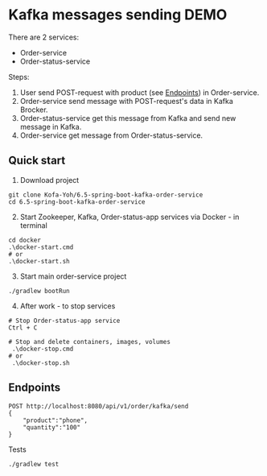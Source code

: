 # Kafka messages sending DEMO
There are 2 services:
- Order-service
- Order-status-service

Steps:
1. User send POST-request with product (see [Endpoints](#endpoints)) in Order-service. 
2. Order-service send message with POST-request's data in Kafka Brocker.
3. Order-status-service get this message from Kafka and send new message in Kafka.
4. Order-service get message from Order-status-service.

## Quick start
1. Download project
```
git clone Kofa-Yoh/6.5-spring-boot-kafka-order-service
cd 6.5-spring-boot-kafka-order-service
```
2. Start Zookeeper, Kafka, Order-status-app services via Docker - in terminal
```
cd docker
.\docker-start.cmd
# or
.\docker-start.sh
``` 
3. Start main order-service project
```
./gradlew bootRun
```
4. After work - to stop services
```
# Stop Order-status-app service
Ctrl + C

# Stop and delete containers, images, volumes
 .\docker-stop.cmd
# or
 .\docker-stop.sh
```

## Endpoints
```
POST http://localhost:8080/api/v1/order/kafka/send
{
    "product":"phone",
    "quantity":"100"
}
```

Tests
```
./gradlew test
```